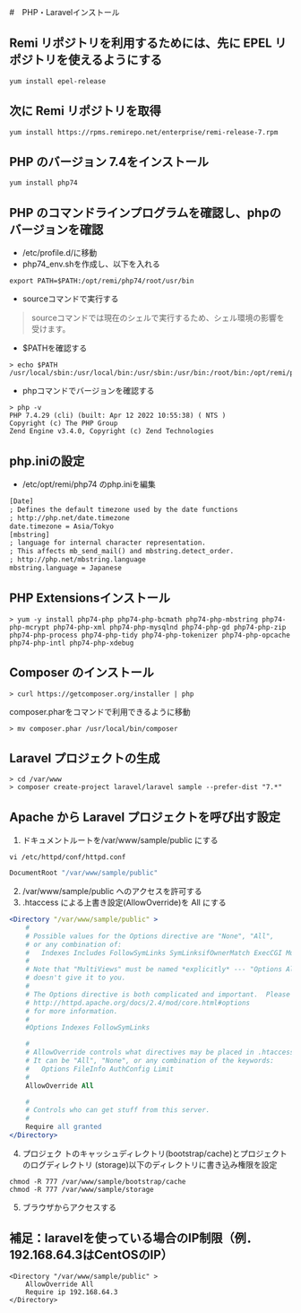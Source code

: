 #　PHP・Laravelインストール
## Remi リポジトリを利用するためには、先に EPEL リポジトリを使えるようにする
```
yum install epel-release
```
## 次に Remi リポジトリを取得
```
yum install https://rpms.remirepo.net/enterprise/remi-release-7.rpm
```
## PHP のバージョン 7.4をインストール
```
yum install php74
```
## PHP のコマンドラインプログラムを確認し、phpのバージョンを確認
- /etc/profile.d/に移動
- php74_env.shを作成し、以下を入れる
```
export PATH=$PATH:/opt/remi/php74/root/usr/bin
```
- sourceコマンドで実行する
> sourceコマンドでは現在のシェルで実行するため、シェル環境の影響を受けます。
- $PATHを確認する
```
> echo $PATH
/usr/local/sbin:/usr/local/bin:/usr/sbin:/usr/bin:/root/bin:/opt/remi/php74/root/usr/bin
```
- phpコマンドでバージョンを確認する
```
> php -v
PHP 7.4.29 (cli) (built: Apr 12 2022 10:55:38) ( NTS )
Copyright (c) The PHP Group
Zend Engine v3.4.0, Copyright (c) Zend Technologies
```
## php.iniの設定
- /etc/opt/remi/php74 のphp.iniを編集
```Apache
[Date]
; Defines the default timezone used by the date functions
; http://php.net/date.timezone
date.timezone = Asia/Tokyo
[mbstring]
; language for internal character representation.
; This affects mb_send_mail() and mbstring.detect_order.
; http://php.net/mbstring.language
mbstring.language = Japanese
```
## PHP Extensionsインストール
```
> yum -y install php74-php php74-php-bcmath php74-php-mbstring php74-php-mcrypt php74-php-xml php74-php-mysqlnd php74-php-gd php74-php-zip php74-php-process php74-php-tidy php74-php-tokenizer php74-php-opcache php74-php-intl php74-php-xdebug
```
## Composer のインストール
```
> curl https://getcomposer.org/installer | php
```
composer.pharをコマンドで利用できるように移動
```
> mv composer.phar /usr/local/bin/composer
```
## Laravel プロジェクトの生成
```
> cd /var/www
> composer create-project laravel/laravel sample --prefer-dist "7.*"
```
## Apache から Laravel プロジェクトを呼び出す設定
1. ドキュメントルートを/var/www/sample/public にする
```
vi /etc/httpd/conf/httpd.conf
```
```Apache
DocumentRoot "/var/www/sample/public"
```
2. /var/www/sample/public へのアクセスを許可する
3. .htaccess による上書き設定(AllowOverride)を All にする
``` Apache
<Directory "/var/www/sample/public" >
    #
    # Possible values for the Options directive are "None", "All",
    # or any combination of:
    #   Indexes Includes FollowSymLinks SymLinksifOwnerMatch ExecCGI MultiViews
    #
    # Note that "MultiViews" must be named *explicitly* --- "Options All"
    # doesn't give it to you.
    #
    # The Options directive is both complicated and important.  Please see
    # http://httpd.apache.org/docs/2.4/mod/core.html#options
    # for more information.
    #
    #Options Indexes FollowSymLinks

    #
    # AllowOverride controls what directives may be placed in .htaccess files.
    # It can be "All", "None", or any combination of the keywords:
    #   Options FileInfo AuthConfig Limit
    #
    AllowOverride All

    #
    # Controls who can get stuff from this server.
    #
    Require all granted
</Directory>

```
4. プロジェク トのキャッシュディレクトリ(bootstrap/cache)とプロジェクトのログディレクトリ (storage)以下のディレクトリに書き込み権限を設定
```
chmod -R 777 /var/www/sample/bootstrap/cache
chmod -R 777 /var/www/sample/storage
```
5. ブラウザからアクセスする

## 補足：laravelを使っている場合のIP制限（例．192.168.64.3はCentOSのIP）
```
<Directory "/var/www/sample/public" >
    AllowOverride All
    Require ip 192.168.64.3
</Directory>
```
